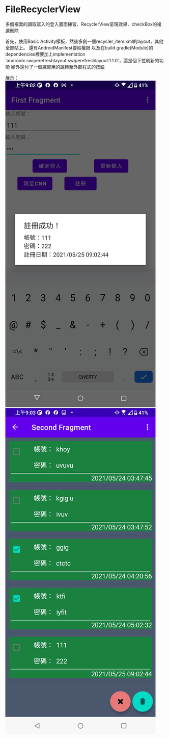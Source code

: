# FileRecyclerView

多個檔案的讀取寫入的登入畫面練習、RecyclerView呈現效果、checkBox的複選刪除

首先，使用Basic Activity樣板，然後多創一個recycler_item.xml的layout，其他全部貼上。
還有AndroidManifest要給權限<uses-permission android:name="android.permission.READ_EXTERNAL_STORAGE"/>
    <uses-permission android:name="android.permission.WRITE_EXTERNAL_STORAGE"/>
以及在build.gradle(Module)的dependencies裡要加上implementation 'androidx.swiperefreshlayout:swiperefreshlayout:1.1.0'，這是個下拉刷新的功能
額外還付了一個練習用的跳轉至外部程式的按鈕

展示：
![image](https://github.com/Andy366098/FileRecyclerView/blob/master/Screenshot_20210525-090249816.jpg)
![image](https://github.com/Andy366098/FileRecyclerView/blob/master/Screenshot_20210525-090303022.jpg)
